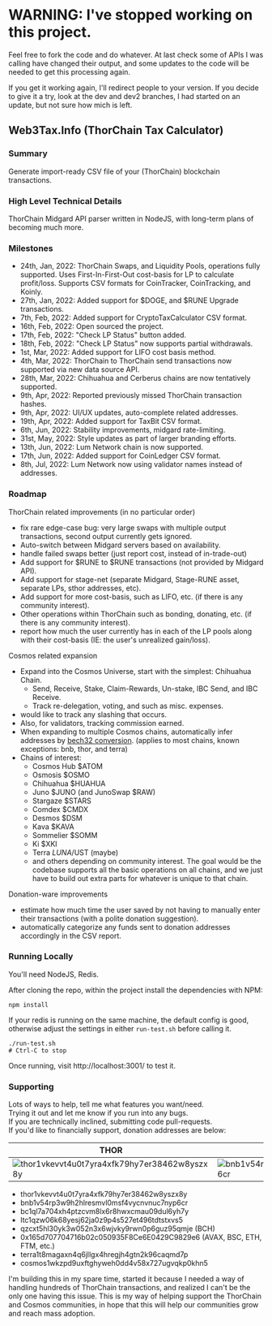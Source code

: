 # WARNING: I've stopped working on this project. #
Feel free to fork the code and do whatever. At last check some of APIs I was calling have changed their output, and some updates to the code will be needed to get this processing again.

If you get it working again, I'll redirect people to your version. If you decide to give it a try, look at the dev and dev2 branches, I had started on an update, but not sure how mich is left.

## Web3Tax.Info (ThorChain Tax Calculator) ##
### Summary ###
Generate import-ready CSV file of your (ThorChain) blockchain transactions.
### High Level Technical Details ###
ThorChain Midgard API parser written in NodeJS, with long-term plans of becoming much more.
### Milestones ###
* 24th, Jan, 2022: ThorChain Swaps, and Liquidity Pools, operations fully supported.
  Uses First-In-First-Out cost-basis for LP to calculate profit/loss.
  Supports CSV formats for CoinTracker, CoinTracking, and Koinly.
* 27th, Jan, 2022: Added support for $DOGE, and $RUNE Upgrade transactions.
* 7th, Feb, 2022: Added support for CryptoTaxCalculator CSV format.
* 16th, Feb, 2022: Open sourced the project.
* 17th, Feb, 2022: "Check LP Status" button added.
* 18th, Feb, 2022: "Check LP Status" now supports partial withdrawals.
* 1st, Mar, 2022: Added support for LIFO cost basis method.
* 4th, Mar, 2022: ThorChain to ThorChain send transactions now supported via new data source API.
* 28th, Mar, 2022: Chihuahua and Cerberus chains are now tentatively supported.
* 9th, Apr, 2022: Reported previously missed ThorChain transaction hashes.
* 9th, Apr, 2022: UI/UX updates, auto-complete related addresses.
* 19th, Apr, 2022: Added support for TaxBit CSV format.
* 6th, Jun, 2022: Stability improvements, midgard rate-limiting.
* 31st, May, 2022: Style updates as part of larger branding efforts.
* 13th, Jun, 2022: Lum Network chain is now supported.
* 17th, Jun, 2022: Added support for CoinLedger CSV format.
* 8th, Jul, 2022: Lum Network now using validator names instead of addresses.
### Roadmap ###
ThorChain related improvements (in no particular order)
* fix rare edge-case bug: very large swaps with multiple output transactions, second output currently gets ignored.
* Auto-switch between Midgard servers based on availability.
* handle failed swaps better (just report cost, instead of in-trade-out)
* Add support for $RUNE to $RUNE transactions (not provided by Midgard API).
* Add support for stage-net (separate Midgard, Stage-RUNE asset, separate LPs, sthor addresses, etc).
* Add support for more cost-basis, such as LIFO, etc. (if there is any community interest).
* Other operations within ThorChain such as bonding, donating, etc. (if there is any community interest).
* report how much the user currently has in each of the LP pools along with their cost-basis (IE: the user's unrealized gain/loss).

Cosmos related expansion
* Expand into the Cosmos Universe, start with the simplest: Chihuahua Chain.
  * Send, Receive, Stake, Claim-Rewards, Un-stake, IBC Send, and IBC Receive.
  * Track re-delegation, voting, and such as misc. expenses.
* would like to track any slashing that occurs.
* Also, for validators, tracking commission earned.
* When expanding to multiple Cosmos chains, automatically infer addresses by
  [bech32 conversion](https://jasbanza.github.io/convert-bech32-address/).
  (applies to most chains, known exceptions: bnb, thor, and terra)
* Chains of interest:
  * Cosmos Hub $ATOM
  * Osmosis $OSMO
  * Chihuahua $HUAHUA
  * Juno $JUNO (and JunoSwap $RAW)
  * Stargaze $STARS
  * Comdex $CMDX
  * Desmos $DSM
  * Kava $KAVA
  * Sommelier $SOMM
  * Ki $XKI
  * Terra $LUNA/$UST (maybe)
  * and others depending on community interest. The goal would be the codebase supports all the basic operations on all
    chains, and we just have to build out extra parts for whatever is unique to that chain.

Donation-ware improvements
* estimate how much time the user saved by not having to manually enter their transactions (with a polite donation suggestion).
* automatically categorize any funds sent to donation addresses accordingly in the CSV report.

### Running Locally ###

You'll need NodeJS, Redis.

After cloning the repo, within the project install the dependencies with NPM:
```
npm install
```

If your redis is running on the same machine, the default config is good, otherwise adjust the settings in either
`run-test.sh` before calling it.
```
./run-test.sh
# Ctrl-C to stop
```

Once running, visit http://localhost:3001/ to test it.

### Supporting ###
Lots of ways to help, tell me what features you want/need.<br/>
Trying it out and let me know if you run into any bugs.<br/>
If you are technically inclined, submitting code pull-requests.<br/>
If you'd like to financially support, donation addresses are below:

| THOR                                                                                  | BNB                                                                                 |
|---------------------------------------------------------------------------------------|-------------------------------------------------------------------------------------|
| ![thor1vkevvt4u0t7yra4xfk79hy7er38462w8yszx8y](https://www.digitaladapt.com/thor.png) | ![bnb1v54rp3w9h2hlresmvl0msf4vycnvnuc7nyp6cr](https://www.digitaladapt.com/bnb.png) |

* thor1vkevvt4u0t7yra4xfk79hy7er38462w8yszx8y
* bnb1v54rp3w9h2hlresmvl0msf4vycnvnuc7nyp6cr
* bc1ql7a704xh4ptzcvm8lx6r8hwxcmau09dul6yh7y
* ltc1qzw06k68yesj62ja0z9p4s527et496tdtstxvs5
* qzcxt5hl30yk3w052n3x6wjvky9rwn0p6guz95qmje (BCH)
* 0x165d707704716b02c050935F8Ce6E0429C9829e6 (AVAX, BSC, ETH, FTM, etc.)
* terra1t8magaxn4q6jllgx4hregjh4gtn2k96caqmd7p
* cosmos1wkzpd9uxftghyweh0dd4v58x727ugvqkp0khn5

I'm building this in my spare time, started it because I needed a way of handling hundreds of ThorChain transactions,
and realized I can't be the only one having this issue. This is my way of helping support the ThorChain and Cosmos
communities, in hope that this will help our communities grow and reach mass adoption.

